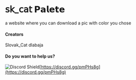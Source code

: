 # 𝗌𝗄_𝖼𝖺𝗍 𝗣𝗮𝗹𝗲𝘁𝗲

a website where you can download a pic with color you chose


#### Creators 
Slovak_Cat 
dlabaja

#### Do you want to help us?
![Discord Shield](https://discordapp.com/api/guilds/734807226325270548/widget.png?style=shield)[https://discord.gg/pmPHs8g](https://discord.gg/pmPHs8g)
